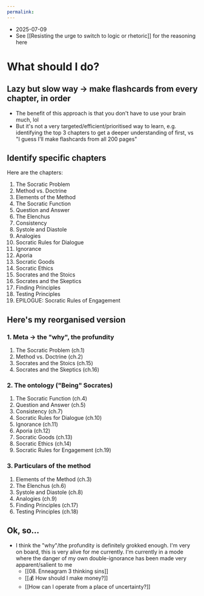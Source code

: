 ```yaml
---
permalink: 
---
```


- 2025-07-09
- See [[Resisting the urge to switch to logic or rhetoric]] for the reasoning here
# What should I do?
## Lazy but slow way → make flashcards from every chapter, in order
- The benefit of this approach is that you don't have to use your brain much, lol
- But it's not a very targeted/efficient/prioritised way to learn, e.g. identifying the top 3 chapters to get a deeper understanding of first, vs "I guess I'll make flashcards from all 200 pages"
## Identify specific chapters
Here are the chapters:
1. The Socratic Problem
2. Method vs. Doctrine
3. Elements of the Method
4. The Socratic Function
5. Question and Answer
6. The Elenchus
7. Consistency
8. Systole and Diastole
9. Analogies
10. Socratic Rules for Dialogue
11. Ignorance
12. Aporia
13. Socratic Goods
14. Socratic Ethics
15. Socrates and the Stoics
16. Socrates and the Skeptics
17. Finding Principles
18. Testing Principles
19. EPILOGUE: Socratic Rules of Engagement
## Here's my reorganised version
### 1. Meta → the "why", the profundity
1. The Socratic Problem (ch.1)
2. Method vs. Doctrine (ch.2)
3. Socrates and the Stoics (ch.15)
4. Socrates and the Skeptics (ch.16)
### 2. The ontology ("Being" Socrates)
1. The Socratic Function (ch.4)
2. Question and Answer (ch.5)
3. Consistency (ch.7)
4. Socratic Rules for Dialogue (ch.10)
5. Ignorance (ch.11)
6. Aporia (ch.12)
7. Socratic Goods (ch.13)
8. Socratic Ethics (ch.14)
9. Socratic Rules for Engagement (ch.19)
### 3. Particulars of the method
1. Elements of the Method (ch.3)
2. The Elenchus (ch.6)
3. Systole and Diastole (ch.8)
4. Analogies (ch.9)
5. Finding Principles (ch.17)
6. Testing Principles (ch.18)
## Ok, so...
- I think the "why"/the profundity is definitely grokked enough. I'm very on board, this is very alive for me currently. I'm currently in a mode where the danger of my own double-ignorance has been made very apparent/salient to me
	- [[08. Enneagram 3 thinking sins]]
	- [[💰 How should I make money?]]
	- [[How can I operate from a place of uncertainty?]]